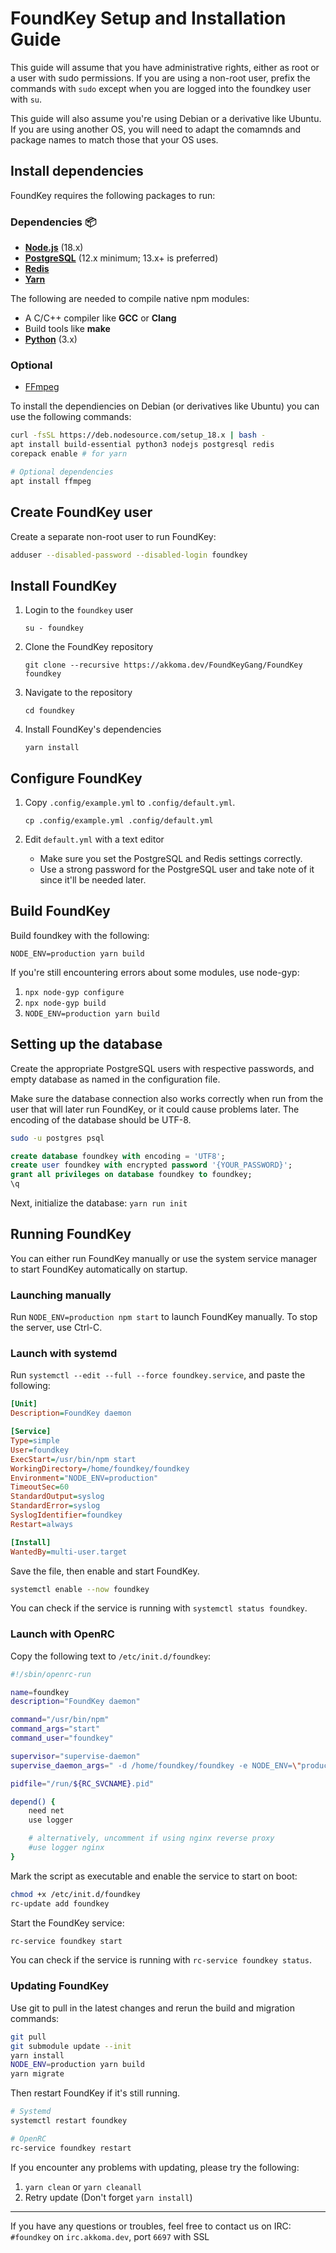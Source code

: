 # FoundKey Setup and Installation Guide

This guide will assume that you have administrative rights, either as root or a user with sudo permissions. If you are using a non-root user, prefix the commands with `sudo` except when you are logged into the foundkey user with `su`.

This guide will also assume you're using Debian or a derivative like Ubuntu. If you are using another OS, you will need to adapt the comamnds and package names to match those that your OS uses.

## Install dependencies
FoundKey requires the following packages to run:

### Dependencies :package:
* **[Node.js](https://nodejs.org/en/)** (18.x)
* **[PostgreSQL](https://www.postgresql.org/)** (12.x minimum; 13.x+ is preferred)
* **[Redis](https://redis.io/)**
* **[Yarn](https://yarnpkg.com/)**

The following are needed to compile native npm modules:
* A C/C++ compiler like **GCC** or **Clang**
* Build tools like **make**
* **[Python](https://python.org/)** (3.x)

### Optional
* [FFmpeg](https://www.ffmpeg.org/)

To install the dependiencies on Debian (or derivatives like Ubuntu) you can use the following commands:
```sh
curl -fsSL https://deb.nodesource.com/setup_18.x | bash -
apt install build-essential python3 nodejs postgresql redis
corepack enable # for yarn

# Optional dependencies
apt install ffmpeg
```

## Create FoundKey user
Create a separate non-root user to run FoundKey:

```sh
adduser --disabled-password --disabled-login foundkey
```

## Install FoundKey
1. Login to the `foundkey` user

	`su - foundkey`

2. Clone the FoundKey repository

	`git clone --recursive https://akkoma.dev/FoundKeyGang/FoundKey foundkey`

3. Navigate to the repository

	`cd foundkey`

4. Install FoundKey's dependencies

	`yarn install`

## Configure FoundKey
1. Copy `.config/example.yml` to `.config/default.yml`.

	`cp .config/example.yml .config/default.yml`

2. Edit `default.yml` with a text editor
	- Make sure you set the PostgreSQL and Redis settings correctly.
	- Use a strong password for the PostgreSQL user and take note of it since it'll be needed later.

## Build FoundKey

Build foundkey with the following:

`NODE_ENV=production yarn build`

If you're still encountering errors about some modules, use node-gyp:

1. `npx node-gyp configure`
2. `npx node-gyp build`
3. `NODE_ENV=production yarn build`

## Setting up the database
Create the appropriate PostgreSQL users with respective passwords, and empty database as named in the configuration file.
	
Make sure the database connection also works correctly when run from the user that will later run FoundKey, or it could cause problems later. The encoding of the database should be UTF-8.

```sh
sudo -u postgres psql
```

```sql
create database foundkey with encoding = 'UTF8';
create user foundkey with encrypted password '{YOUR_PASSWORD}';
grant all privileges on database foundkey to foundkey;
\q
```

Next, initialize the database:
	`yarn run init`

## Running FoundKey
You can either run FoundKey manually or use the system service manager to start FoundKey automatically on startup.

### Launching manually
Run `NODE_ENV=production npm start` to launch FoundKey manually. To stop the server, use Ctrl-C.

### Launch with systemd

Run `systemctl --edit --full --force foundkey.service`, and paste the following:

```ini
[Unit]
Description=FoundKey daemon

[Service]
Type=simple
User=foundkey
ExecStart=/usr/bin/npm start
WorkingDirectory=/home/foundkey/foundkey
Environment="NODE_ENV=production"
TimeoutSec=60
StandardOutput=syslog
StandardError=syslog
SyslogIdentifier=foundkey
Restart=always

[Install]
WantedBy=multi-user.target
```

Save the file, then enable and start FoundKey.
```sh
systemctl enable --now foundkey
```

You can check if the service is running with `systemctl status foundkey`.

### Launch with OpenRC

Copy the following text to `/etc/init.d/foundkey`:

```sh
#!/sbin/openrc-run

name=foundkey
description="FoundKey daemon"

command="/usr/bin/npm"
command_args="start"
command_user="foundkey"

supervisor="supervise-daemon"
supervise_daemon_args=" -d /home/foundkey/foundkey -e NODE_ENV=\"production\""

pidfile="/run/${RC_SVCNAME}.pid"

depend() {
	need net
	use logger

	# alternatively, uncomment if using nginx reverse proxy
	#use logger nginx
}
```

Mark the script as executable and enable the service to start on boot:

```sh
chmod +x /etc/init.d/foundkey
rc-update add foundkey
```

Start the FoundKey service:

```sh
rc-service foundkey start
```

You can check if the service is running with `rc-service foundkey status`.

### Updating FoundKey
Use git to pull in the latest changes and rerun the build and migration commands:

```sh
git pull
git submodule update --init
yarn install
NODE_ENV=production yarn build
yarn migrate
```

Then restart FoundKey if it's still running.
```sh
# Systemd
systemctl restart foundkey

# OpenRC
rc-service foundkey restart
```

If you encounter any problems with updating, please try the following:
1. `yarn clean` or `yarn cleanall`
2. Retry update (Don't forget `yarn install`)

----------------------------------------------------------------

If you have any questions or troubles, feel free to contact us on IRC: `#foundkey` on `irc.akkoma.dev`, port `6697` with SSL
